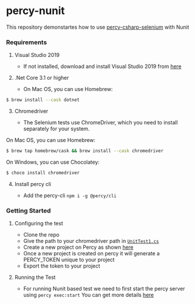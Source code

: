 # percy-nunit

This repository demonstartes how to use [percy-csharp-selenium](https://www.nuget.org/packages/percy-csharp-selenium/1.0.0-alpha) with Nunit

### Requirements

1. Visual Studio 2019

    - If not installed, download and install Visual Studio 2019 from [here](https://visualstudio.microsoft.com/vs/)
2. .Net Core 3.1 or higher
    - On Mac OS, you can use Homebrew:
```bash
$ brew install --cask dotnet
```
3. Chromedriver

   - The Selenium tests use ChromeDriver, which you need to install separately for your system.

On Mac OS, you can use Homebrew:
```bash
$ brew tap homebrew/cask && brew install --cask chromedriver
```

On Windows, you can use Chocolatey:

```bash
$ choco install chromedriver
```
4. Install percy cli 

   -  Add the percy-cli 
```npm i -g @percy/cli```
   
    
### Getting Started

1. Configuring the test

    - Clone the repo
    - Give the path to your chromedriver path in [`UnitTest1.cs`](SeleniumPercyIntegration/UnitTest1.cs)
    - Create a new project on Percy as shown [here](https://docs.percy.io/docs/percy-platform-basics)
    - Once a new project is created on percy it will generate a PERCY_TOKEN unique to your project
    - Export the token to your project 
2. Running the Test
    - For running Nunit based test we need to first start the percy server using 
   ```percy exec:start``` You can get more details [here](https://docs.percy.io/docs/cli-exec#percy-execstart)
